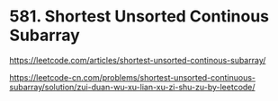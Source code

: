 #  581. Shortest Unsorted Continous Subarray 

 https://leetcode.com/articles/shortest-unsorted-continous-subarray/ 

 https://leetcode-cn.com/problems/shortest-unsorted-continuous-subarray/solution/zui-duan-wu-xu-lian-xu-zi-shu-zu-by-leetcode/ 